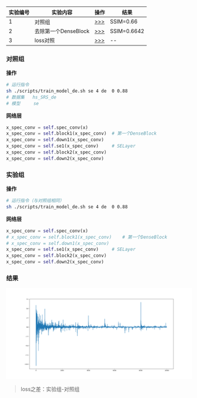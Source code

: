 | 实验编号 | 实验内容             | 操作           | 结果      |
| -------- | -------------------- | -------------- | --------- |
| 1        | 对照组               | [>>>](#对照组) | SSIM=0.66 |
| 2        | 去除第一个DenseBlock | [>>>](#实验组) | SSIM=0.6642 |
| 3        | loss对照             | [>>>](#结果)   | --        |

### 对照组

**操作**

```sh
# 运行指令
sh ./scripts/train_model_de.sh se 4 de  0 0.88
# 数据集	hs_SRS_de
# 模型	 se
```

**网络层**

```python
x_spec_conv = self.spec_conv(x)
x_spec_conv = self.block1(x_spec_conv)	# 第一个DenseBlock
x_spec_conv = self.down1(x_spec_conv)
x_spec_conv = self.se1(x_spec_conv)		# SELayer
x_spec_conv = self.block2(x_spec_conv)
x_spec_conv = self.down2(x_spec_conv)
```

### 实验组

**操作**

```sh
# 运行指令（与对照组相同）
sh ./scripts/train_model_de.sh se 4 de  0 0.88
```

**网络层**

```python
x_spec_conv = self.spec_conv(x)
# x_spec_conv = self.block1(x_spec_conv)	# 第一个DenseBlock
# x_spec_conv = self.down1(x_spec_conv)
x_spec_conv = self.se1(x_spec_conv)		# SELayer
x_spec_conv = self.block2(x_spec_conv)
x_spec_conv = self.down2(x_spec_conv)
```

### 结果

![lossdiff](./images/lossdiff.png)

> loss之差：实验组-对照组

